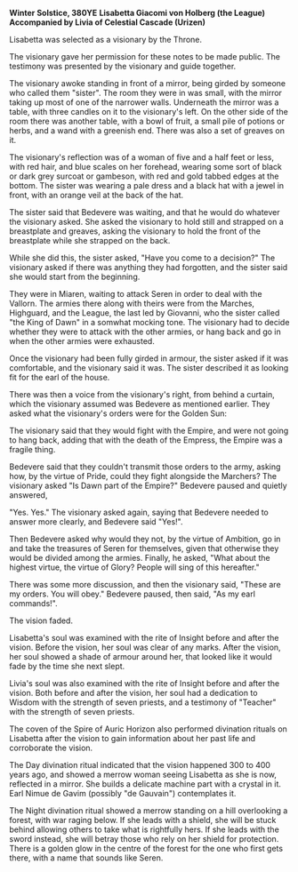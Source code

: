 **Winter Solstice, 380YE**
**Lisabetta Giacomi von Holberg (the League)**
**Accompanied by Livia of Celestial Cascade (Urizen)**

Lisabetta was selected as a visionary by the Throne.

The visionary gave her permission for these notes to be made public. The testimony was presented by the visionary and guide together.

The visionary awoke standing in front of a mirror, being girded by someone who called them "sister". The room they were in was small, with the mirror taking up most of one of the narrower walls. Underneath the mirror was a table, with three candles on it to the visionary's left. On the other side of the room there was another table, with a bowl of fruit, a small pile of potions or herbs, and a wand with a greenish end. There was also a set of greaves on it.

The visionary's reflection was of a woman of five and a half feet or less, with red hair, and blue scales on her forehead, wearing some sort of black or dark grey surcoat or gambeson, with red and gold tabbed edges at the bottom. The sister was wearing a pale dress and a black hat with a jewel in front, with an orange veil at the back of the hat.

The sister said that Bedevere was waiting, and that he would do whatever the visionary asked. She asked the visionary to hold still and strapped on a breastplate and greaves, asking the visionary to hold the front of the breastplate while she strapped on the back.

While she did this, the sister asked, "Have you come to a decision?" The visionary asked if there was anything they had forgotten, and the sister said she would start from the beginning.

They were in Miaren, waiting to attack Seren in order to deal with the Vallorn. The armies there along with theirs were from the Marches, Highguard, and the League, the last led by Giovanni, who the sister called "the King of Dawn" in a somwhat mocking tone. The visionary had to decide whether they were to attack with the other armies, or hang back and go in when the other armies were exhausted.

Once the visionary had been fully girded in armour, the sister asked if it was comfortable, and the visionary said it was. The sister described it as looking fit for the earl of the house.

There was then a voice from the visionary's right, from behind a curtain, which the visionary assumed was Bedevere as mentioned earlier. They asked what the visionary's orders were for the Golden Sun:

The visionary said that they would fight with the Empire, and were not going to hang back, adding that with the death of the Empress, the Empire was a fragile thing.

Bedevere said that they couldn't transmit those orders to the army, asking how, by the virtue of Pride, could they fight alongside the Marchers? The visionary asked "Is Dawn part of the Empire?" Bedevere paused and quietly answered,

"Yes. Yes." The visionary asked again, saying that Bedevere needed to answer more clearly, and Bedevere said "Yes!".

Then Bedevere asked why would they not, by the virtue of Ambition, go in and take the treasures of Seren for themselves, given that otherwise they would be divided among the armies. Finally, he asked, "What about the highest virtue, the virtue of Glory? People will sing of this hereafter."

There was some more discussion, and then the visionary said, "These are my orders. You will obey." Bedevere paused, then said, "As my earl commands!".

The vision faded.

Lisabetta's soul was examined with the rite of Insight before and after the vision. Before the vision, her soul was clear of any marks. After the vision, her soul showed a shade of armour around her, that looked like it would fade by the time she next slept.

Livia's soul was also examined with the rite of Insight before and after the vision. Both before and after the vision, her soul had a dedication to Wisdom with the strength of seven priests, and a testimony of "Teacher" with the strength of seven priests.

The coven of the Spire of Auric Horizon also performed divination rituals on Lisabetta after the vision to gain information about her past life and corroborate the vision.

The Day divination ritual indicated that the vision happened 300 to 400 years ago, and showed a merrow woman seeing Lisabetta as she is now, reflected in a mirror. She builds a delicate machine part with a crystal in it. Earl Nimue de Gavim (possibly "de Gauvain") contemplates it.

The Night divination ritual showed a merrow standing on a hill overlooking a forest, with war raging below. If she leads with a shield, she will be stuck behind allowing others to take what is rightfully hers. If she leads with the sword instead, she will betray those who rely on her shield for protection. There is a golden glow in the centre of the forest for the one who first gets there, with a name that sounds like Seren.